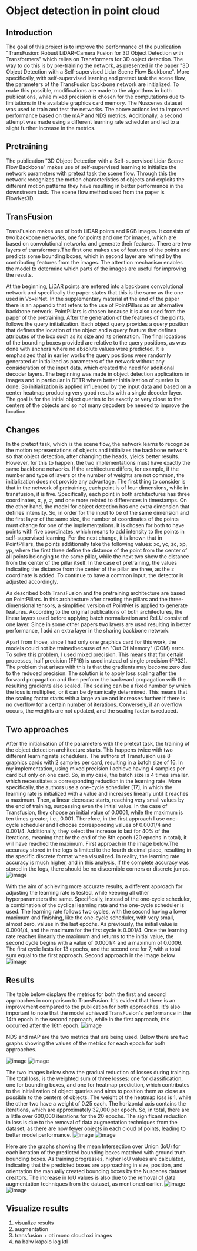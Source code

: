 # Object detection in point cloud

## Introduction
The goal of this project is to improve the performance of the publication 
"TransFusion: Robust LiDAR-Camera Fusion for 3D Object Detection with 
Transformers" which relies on Transformers for 3D object detection. The way to do this 
is by pre-training the network, as presented in the paper "3D Object Detection with a 
Self-supervised Lidar Scene Flow Backbone". More specifically, with self-supervised 
learning and pretext task the scene flow, the parameters of the TransFusion backbone 
network are initialized. To make this possible, modifications are made to the 
algorithms in both publications, while mixed precision is chosen for the computations 
due to limitations in the available graphics card memory. The Nuscenes dataset was 
used to train and test the networks. The above actions led to improved performance 
based on the mAP and NDS metrics. Additionally, a second attempt was made using a 
different learning rate scheduler and led to a slight further increase in the metrics.

## Pretraining 
The publication "3D Object Detection with a Self-supervised Lidar Scene Flow
Backbone" makes use of self-supervised learning to initialize the 
network parameters with pretext task the scene flow. Through this the network 
recognizes the motion characteristics of objects and exploits the 
different motion patterns they have resulting in better performance in the downstream task.
The scene flow method used from the paper is FlowNet3D.

## TransFusion 
TransFusion makes use of both LiDAR points and 
RGB images. It consists of two backbone networks, one for points and one for 
images, which are based on convolutional networks and generate their features. 
There are two layers of transformers.The first one makes use of 
features of the points and predicts some bounding boxes, which in 
second layer are refined by the contributing features from the images. 
The attention mechanism enables the model to determine which parts 
of the images are useful for improving the results.

At the beginning, LiDAR points are entered into a backbone convolutional network 
and specifically the paper states that this is the same as the one 
used in VoxelNet. In the supplementary material at the end of the paper 
there is an appendix that refers to the use of PointPillars as an alternative backbone network. 
PointPillars is chosen because it is also used from the paper of the pretraining. 
After the generation of the features of the points, follows the query 
initialization. Each object query provides a query position that defines the location 
of the object and a query feature that defines attributes of the box such as 
its size and its orientation. The final locations of the bounding boxes 
provided are relative to the query positions, as was done 
with anchors where no absolute values were predicted. It is emphasized that in 
earlier works the query positions were randomly generated or initialized as 
parameters of the network without any consideration of the input data, which 
created the need for additional decoder layers. The beginning was made in 
object detection applications in images and in particular in DETR where 
better initialization of queries is done. So initialization is applied 
influenced by the input data and based on a center heatmap
producing very good results with a single decoder layer.
The goal is for the initial object queries to be exactly or very close to the centers 
of the objects and so not many 
decoders be needed to improve the location.

## Changes 
In the pretext task, which is the scene flow, the network learns to recognize the motion representations of objects and initializes 
the backbone network so that object detection, after changing the heads, yields better results. However, for this to happen, the two implementations 
must have exactly the same backbone networks. If the architecture differs, for example, if the number and type of layers or the number of weights
are not common, the initialization does not provide any advantage. The first thing to consider is that in the network of pretraining, each point is of four dimensions,
while in transfusion, it is five. Specifically, each point in both architectures has three coordinates, x, y, z, and one more related to differences in timestamps. 
On the other hand, the model for object detection has one extra dimension that defines intensity. So, in order for the input to be of the same dimension and
the first layer of the same size, the number of coordinates of the points must change for one of the implementations. It is chosen for both to have points with five coordinates, 
which means to add intensity to the points in self-supervised learning. For the next change, it is known that in PointPillars, the points additionally take the following values: xc, yc, zc, xp, yp, 
where the first three define the distance of the point from the center of all points belonging to the same pillar, while the next two show the distance from the center of the pillar itself. 
In the case of pretraining, the values indicating the distance from the center of the pillar are three, as the z coordinate is added. To continue to have a common input, the detector is adjusted accordingly.

As described both TransFusion and the pretraining architecture are based on PointPillars. In this architecture after creating the pillars and the three-dimensional tensors, a simplified version of PointNet
is applied to generate features. According to the original publications of both architectures, the linear layers used before applying batch normalization and ReLU consist of one layer. Since in some other 
papers two layers are used resulting in better performance, I add an extra layer in the sharing backbone network. 

Apart from those, since I had only one graphics card for this work, the models could not be trainedbecause of an "Out Of Memory" (OOM) error. To solve this problem, I used mixed precision. 
This means that for certain processes, half precision (FP16) is used instead of single precision (FP32). The problem that arises with this is that the gradients may become zero due to the reduced precision.
The solution is to apply loss scaling after the forward propagation and then perform the backward propagation with the resulting gradients also scaled. The scaling can be a fixed number by which the loss is multiplied,
or it can be dynamically determined. This means that the scaling factor starts with a large value and increases further if there is no overflow for a certain number of iterations. Conversely, if an overflow occurs,
the weights are not updated, and the scaling factor is reduced.

## Two approaches 
After the initialisation of the parameters with the pretext task, the training of the object detection architecture starts. This happens twice with two different learning rate schedulers. 
The authors of Transfusion use 8 graphics cards with 2 samples per card, resulting in a batch size of 16. In my implementation, using mixed precision I achieve having 4 samples per card but only on one card. So, in my case,
the batch size is 4 times smaller, which necessitates a corresponding reduction in the learning rate. More specifically, the authors use a one-cycle scheduler [17], in which the learning rate is initialized with a value and 
increases linearly until it reaches a maximum. Then, a linear decrease starts, reaching very small values by the end of training, surpassing even the initial value. In the case of Transfusion, they choose an initial value of 0.0001, 
while the maximum is ten times greater, i.e., 0.001. Therefore, in the first approach I use one- cycle scheduler and I choose corresponding values of 0.0001/4 and 0.001/4. Additionally, they select the increase to last for 40% of 
the iterations, meaning that by the end of the 8th epoch (20 epochs in total), it will have reached the maximum. First approach in the image below.The accuracy stored in the logs is limited to the fourth decimal place, resulting 
in the specific discrete format when visualized. In reality, the learning rate accuracy is much higher, and in this analysis, if the complete accuracy was stored in the logs, there should be no discernible corners or discrete jumps.
![image](https://github.com/antoniskef/3d_object_detection/assets/93796754/18ebaf8a-81b0-4aee-8a5b-790aacc41c18)

With the aim of achieving more accurate results, a different approach for adjusting the learning rate is tested, while keeping all other hyperparameters the same. Specifically, instead of the one-cycle scheduler, a combination of 
the cyclical learning rate and the one-cycle scheduler is used. The learning rate follows two cycles, with the second having a lower maximum and finishing, like the one-cycle scheduler, with very small, almost zero, values in the last epochs.
As previously, the initial value is 0.0001/4, and the maximum for the first cycle is 0.001/4. Once the learning rate reaches linearly the maximum and returns to the initial value, the second cycle begins with a value of 0.0001/4 and a maximum of 0.0006.
The first cycle lasts for 13 epochs, and the second one for 7, with a total sum equal to the first approach. Second approach in the image below
![image](https://github.com/antoniskef/3d_object_detection/assets/93796754/ccc94304-2bbb-4637-b41c-0588541cd118)

## Results 
The table below displays the metrics for both the first and second approaches in comparison to TransFusion. It's evident that there is an improvement compared to the publication for both approaches. It's also important to note that the model achieved
TransFusion's performance in the 14th epoch in the second approach, while in the first approach, this occurred after the 16th epoch.
![image](https://github.com/antoniskef/3d_object_detection/assets/93796754/d9d6a273-aadd-42d0-875c-d3a6dbd48c63)

NDS and mAP are the two metrics that are being used. Below there are two graphs showing the values of the metrics for each epoch for both approaches.

![image](https://github.com/antoniskef/3d_object_detection/assets/93796754/c78e11a4-7e1c-4bf6-92c9-edbdf1dbabe7)
![image](https://github.com/antoniskef/3d_object_detection/assets/93796754/68c5dc0c-d864-4f7d-befa-0a46967d91cb)

The two images below show the gradual reduction of losses during training. The total loss, is the weighted sum of three losses: one for classification, one for bounding boxes, and one for heatmap prediction, which contributes to the initialization of object queries and aims to position them as close as possible to the centers of objects. The weight of the heatmap loss is 1, while the other two have a weight of 0.25 each. The horizontal axis contains the iterations, which are approximately 32,000 per epoch. So, in total, there are a little over 600,000 iterations for the 20 epochs. The significant reduction in loss is due to the removal of data augmentation techniques from the dataset, as there are now fewer objects in each cloud of points, leading to better model performance.
![image](https://github.com/antoniskef/3d_object_detection/assets/93796754/d0bdfbf4-5a7f-4d23-a019-95ef730174ec)
![image](https://github.com/antoniskef/3d_object_detection/assets/93796754/efa68ec5-dd15-4153-a104-31a7c47dfac6)

Here are the graphs showing the mean Intersection over Union (IoU) for each iteration of the predicted bounding boxes matched with ground truth bounding boxes. As training progresses, higher IoU values are calculated, indicating that the predicted boxes are approaching in size, position, and orientation the manually created bounding boxes by the Nuscenes dataset creators. The increase in IoU values is also due to the removal of data augmentation techniques from the dataset, as mentioned earlier.
![image](https://github.com/antoniskef/3d_object_detection/assets/93796754/ddb6ea9c-cd71-4180-8853-591cd1b09a12)
![image](https://github.com/antoniskef/3d_object_detection/assets/93796754/79bd88c1-276f-4ba2-b1ec-4be923c9e971)

## Visualize results


1. visualize results
2. augmentation
3. transfusion + oti mono cloud oxi images
4. na balw kapoio log ktl 



